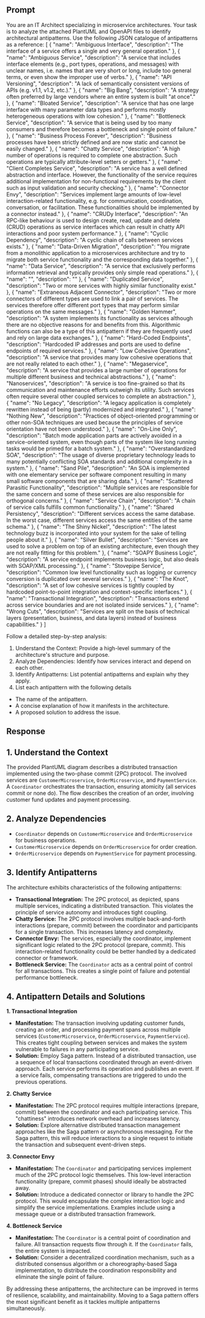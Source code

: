 ## Prompt
You are an IT Architect specializing in microservice architectures. Your task is to analyze the attached PlantUML and OpenAPI files to identify architectural antipatterns. 
Use the following JSON catalogue of antipatterns as a reference:
[
    {
        "name": "Ambiguous Interface",
        "description": "The interface of a service offers a single and very general operation."
    },
    {
        "name": "Ambiguous Service",
        "description": "A service that includes interface elements (e.g., port types, operations, and messages) with unclear names, i.e. names that are very short or long, include too general terms, or even show the improper use of verbs."
    },
    {
        "name": "API Versioning",
        "description": "A lack of semantically consistent versions of APIs (e.g. v1.1, v1.2, etc.)."
    },
    {
        "name": "Big Bang",
        "description": "A strategy often preferred by large vendors where an entire system is built \"at once\"."
    },
    {
        "name": "Bloated Service",
        "description": "A service that has one large interface with many parameter data types and performs mostly heterogeneous operations with low cohesion."
    },
    {
        "name": "Bottleneck Service",
        "description": "A service that is being used by too many consumers and therefore becomes a bottleneck and single point of failure."
    },
    {
        "name": "Business Process Forever",
        "description": "Business processes have been strictly defined and are now static and cannot be easily changed."
    },
    {
        "name": "Chatty Service",
        "description": "A high number of operations is required to complete one abstraction. Such operations are typically attribute-level setters or getters."
    },
    {
        "name": "Client Completes Service",
        "description": "A service has a well defined abstraction and interface. However, the functionality of the service requires additional implementation for non-functional requirements by the client such as input validation and security checking."
    },
    {
        "name": "Connector Envy",
        "description": "Services implement large amounts of low-level interaction-related functionality, e.g. for communication, coordination, conversation, or facilitation. These functionalities should be implemented by a connector instead."
    },
    {
        "name": "CRUDy Interface",
        "description": "An RPC-like behaviour is used to design create, read, update and delete (CRUD) operations as service interfaces which can result in chatty API interactions and poor system performance."
    },
    {
        "name": "Cyclic Dependency",
        "description": "A cyclic chain of calls between services exists."
    },
    {
        "name": "Data-Driven Migration",
        "description": "You migrate from a monolithic application to a microservices architecture and try to migrate both service functionality and the corresponding data together."
    },
    {
        "name": "Data Service",
        "description": "A service that exclusively performs information retrieval and typically provides only simple read operations."
    },
    {
        "name": "",
        "description": ""
    },
    {
        "name": "Duplicated Service",
        "description": "Two or more services with highly similar functionality exist."
    },
    {
        "name": "Extraneous Adjacent Connector",
        "description": "Two or more connectors of different types are used to link a pair of services. The services therefore offer different port types that may perform similar operations on the same messages."
    },
    {
        "name": "Golden Hammer",
        "description": "A system implements its functionality as services although there are no objective reasons for and benefits from this. Algorithmic functions can also be a type of this antipattern if they are frequently used and rely on large data exchanges."
    },
    {
        "name": "Hard-Coded Endpoints",
        "description": "Hardcoded IP addresses and ports are used to define endpoints of required services."
    },
    {
        "name": "Low Cohesive Operations",
        "description": "A service that provides many low cohesive operations that are not really related to each other."
    },
    {
        "name": "Megaservice",
        "description": "A service that provides a large number of operations for multiple different business and technical abstractions."
    },
    {
        "name": "Nanoservices",
        "description": "A service is too fine-grained so that its communication and maintenance efforts outweigh its utility. Such services often require several other coupled services to complete an abstraction."
    },
    {
        "name": "No Legacy",
        "description": "A legacy application is completely rewritten instead of being (partly) modernized and integrated."
    },
    {
        "name": "Nothing New",
        "description": "Practices of object-oriented programming or other non-SOA techniques are used because the principles of service orientation have not been understood."
    },
    {
        "name": "On-Line Only",
        "description": "Batch mode application parts are actively avoided in a service-oriented system, even though parts of the system like long running tasks would be primed for a batch system."
    },
    {
        "name": "Overstandardized SOA",
        "description": "The usage of diverse proprietary technology leads to many potentially conflicting SOA standards and additional complexity in a system."
    },
    {
        "name": "Sand Pile",
        "description": "An SOA is implemented with one elementary service per software component resulting in many small software components that are sharing data."
    },
    {
        "name": "Scattered Parasitic Functionality",
        "description": "Multiple services are responsible for the same concern and some of these services are also responsible for orthogonal concerns."
    },
    {
        "name": "Service Chain",
        "description": "A chain of service calls fulfills common functionality."
    },
    {
        "name": "Shared Persistency",
        "description": "Different services access the same database. In the worst case, different services access the same entities of the same schema."
    },
    {
        "name": "The Shiny Nickel",
        "description": "The latest technology buzz is incorporated into your system for the sake of telling people about it."
    },
    {
        "name": "Silver Bullet",
        "description": "Services are used to solve a problem on top of an existing architecture, even though they are not really fitting for this problem."
    },
    {
        "name": "SOAPY Business Logic",
        "description": "A service endpoint implements business logic, but also deals with SOAP/XML processing."
    },
    {
        "name": "Stovepipe Service",
        "description": "Common low level functionality such as logging or currency conversion is duplicated over several services."
    },
    {
        "name": "The Knot",
        "description": "A set of low cohesive services is tightly coupled by hardcoded point-to-point integration and context-specific interfaces."
    },
    {
        "name": "Transactional Integration",
        "description": "Transactions extend across service boundaries and are not isolated inside services."
    },
    {
        "name": "Wrong Cuts",
        "description": "Services are split on the basis of technical layers (presentation, business, and data layers) instead of business capabilities."
    }
]

Follow a detailed step-by-step analysis:

1. Understand the Context: Provide a high-level summary of the architecture's structure and purpose.
2. Analyze Dependencies: Identify how services interact and depend on each other.
3. Identify Antipatterns: List potential antipatterns and explain why they apply.
4. List each antipattern with the following details
 * The name of the antipattern.
 * A concise explanation of how it manifests in the architecture.
 * A proposed solution to address the issue.
 
## Response
## 1. Understand the Context

The provided PlantUML diagram describes a distributed transaction implemented using the two-phase commit (2PC) protocol. The involved services are `CustomerMicroservice`, `OrderMicroservice`, and `PaymentService`. A `Coordinator` orchestrates the transaction, ensuring atomicity (all services commit or none do). The flow describes the creation of an order, involving customer fund updates and payment processing.

## 2. Analyze Dependencies

* `Coordinator` depends on `CustomerMicroservice` and `OrderMicroservice` for business operations.
* `CustomerMicroservice` depends on `OrderMicroservice` for order creation.
* `OrderMicroservice` depends on `PaymentService` for payment processing.


## 3. Identify Antipatterns

The architecture exhibits characteristics of the following antipatterns:

* **Transactional Integration:** The 2PC protocol, as depicted, spans multiple services, indicating a distributed transaction. This violates the principle of service autonomy and introduces tight coupling.
* **Chatty Service:** The 2PC protocol involves multiple back-and-forth interactions (prepare, commit) between the coordinator and participants for a single transaction. This increases latency and complexity.
* **Connector Envy:** The services, especially the coordinator, implement significant logic related to the 2PC protocol (prepare, commit). This interaction-related functionality could be better handled by a dedicated connector or framework.
* **Bottleneck Service:** The `Coordinator` acts as a central point of control for all transactions. This creates a single point of failure and potential performance bottleneck.


## 4. Antipattern Details and Solutions

**1. Transactional Integration**

* **Manifestation:** The transaction involving updating customer funds, creating an order, and processing payment spans across multiple services (`CustomerMicroservice`, `OrderMicroservice`, `PaymentService`). This creates tight coupling between services and makes the system vulnerable to failures in any participating service.
* **Solution:** Employ Saga pattern. Instead of a distributed transaction, use a sequence of local transactions coordinated through an event-driven approach. Each service performs its operation and publishes an event. If a service fails, compensating transactions are triggered to undo the previous operations.


**2. Chatty Service**

* **Manifestation:** The 2PC protocol requires multiple interactions (prepare, commit) between the coordinator and each participating service. This "chattiness" introduces network overhead and increases latency.
* **Solution:** Explore alternative distributed transaction management approaches like the Saga pattern or asynchronous messaging.  For the Saga pattern, this will reduce interactions to a single request to initiate the transaction and subsequent event-driven steps.


**3. Connector Envy**

* **Manifestation:** The `Coordinator` and participating services implement much of the 2PC protocol logic themselves.  This low-level interaction functionality (prepare, commit phases) should ideally be abstracted away.
* **Solution:** Introduce a dedicated connector or library to handle the 2PC protocol. This would encapsulate the complex interaction logic and simplify the service implementations. Examples include using a message queue or a distributed transaction framework.


**4. Bottleneck Service**

* **Manifestation:** The `Coordinator` is a central point of coordination and failure. All transaction requests flow through it. If the `Coordinator` fails, the entire system is impacted.
* **Solution:** Consider a decentralized coordination mechanism, such as a distributed consensus algorithm or a choreography-based Saga implementation, to distribute the coordination responsibility and eliminate the single point of failure.


By addressing these antipatterns, the architecture can be improved in terms of resilience, scalability, and maintainability.  Moving to a Saga pattern offers the most significant benefit as it tackles multiple antipatterns simultaneously.
